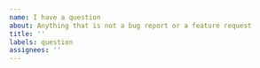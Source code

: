 ```yaml
---
name: I have a question
about: Anything that is not a bug report or a feature request
title: ''
labels: question
assignees: ''
---
```

<!--
Hi there! Thank you for reaching out and stepping in fpdf2 users community 😉.

Before submitting your question, please check:
* that it is not covered by the documentation: https://py-pdf.github.io/fpdf2/
* that it has not already been asked: https://github.com/py-pdf/fpdf2/issues
-->
